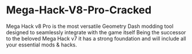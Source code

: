 # Mega-Hack-V8-Pro-Cracked
Mega Hack v8 Pro is the most versatile Geometry Dash modding tool designed to seamlessly integrate with the game itself Being the successor to the beloved Mega Hack v7 it has a strong foundation and will include all your essential mods &amp; hacks.
